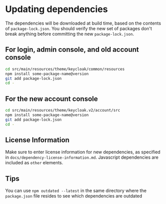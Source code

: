 # Updating dependencies

The dependencies will be downloaded at build time, based on the contents of `package-lock.json`. You should verify the new set of packages don't break anything before committing the new `package-lock.json`.

## For login, admin console, and old account console

```bash
cd src/main/resources/theme/keycloak/common/resources
npm install some-package-name@version
git add package-lock.json
cd -
```

## For the new account console

```bash
cd src/main/resources/theme/keycloak.v2/account/src
npm install some-package-name@version
git add package-lock.json
cd -
```

## License Information

Make sure to enter license information for new dependencies, as specified in `docs/dependency-license-information.md`. Javascript dependencies are included as `other` elements.


## Tips

You can use `npm outdated --latest` in the same directory where the `package.json` file resides to see which dependencies are outdated 

